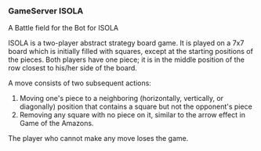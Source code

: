 ### GameServer ISOLA

A Battle field for the Bot for ISOLA

ISOLA is a two-player abstract strategy board game. It is played on a 7x7 board
which is initially filled with squares, except at the starting positions of the
pieces. Both players have one piece; it is in the middle position of the row
closest to his/her side of the board.

A move consists of two subsequent actions:

1. Moving one's piece to a neighboring (horizontally, vertically, or diagonally)
    position that contains a square but not the opponent's piece
2. Removing any square with no piece on it, similar to the arrow effect in Game
    of the Amazons.

The player who cannot make any move loses the game.
